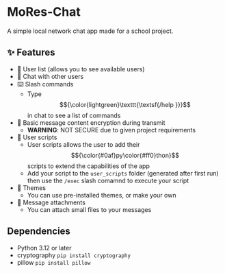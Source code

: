 # MoRes-Chat
A simple local network chat app made for a school project.

## ✨ Features
* 📔 User list (allows you to see available users)
* 💬 Chat with other users
* ⌨️ Slash commands
  - Type $${\color{lightgreen}\texttt{\textsf{/help }}}$$ in chat to see a list of commands
* 🔐 Basic message content encryption during transmit
  - **WARNING**: NOT SECURE due to given project requirements
* 🐍 User scripts
  - User scripts allows the user to add their $${\color{#0af}py\color{#ff0}thon}$$ scripts to extend the capabilities of the app
  - Add your script to the `user_scripts` folder (generated after first run) then use the `/exec` slash comamnd to execute your script
* 🎨 Themes
  - You can use pre-installed themes, or make your own
* 📁 Message attachments
  - You can attach small files to your messages

## Dependencies
* Python 3.12 or later
* cryptography `pip install cryptography`
* pillow `pip install pillow`
